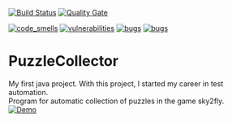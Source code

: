 [![Build Status](https://travis-ci.org/shaburov/puzzle-collector.svg?branch=master)](https://travis-ci.org/shaburov/puzzle-collector) [![Quality Gate](https://sonarcloud.io/api/project_badges/measure?project=com.sonarqube.examples%3Ajava-maven-travis-project&metric=alert_status)](https://sonarcloud.io/dashboard?id=com.github.shaburov%3Apuzzle-collector)

[![code_smells](https://sonarcloud.io/api/project_badges/measure?project=com.github.shaburov%3Apuzzle-collector&metric=code_smells&blinking=true)](https://sonarcloud.io/project/issues?id=com.github.shaburov%3Apuzzle-collector&resolved=false&types=CODE_SMELL) [![vulnerabilities](https://sonarcloud.io/api/project_badges/measure?project=com.github.shaburov%3Apuzzle-collector&metric=vulnerabilities&blinking=true)](https://sonarcloud.io/component_measures?id=com.github.shaburov%3Apuzzle-collector&metric=vulnerabilities) [![bugs](https://sonarcloud.io/api/project_badges/measure?project=com.github.shaburov%3Apuzzle-collector&metric=bugs&blinking=true)](https://sonarcloud.io/project/issues?id=com.github.shaburov%3Apuzzle-collector&resolved=false&types=BUG) [![bugs](https://sonarcloud.io/api/project_badges/measure?project=com.github.shaburov%3Apuzzle-collector&metric=coverage&blinking=true)](https://sonarcloud.io/component_measures?id=com.github.shaburov%3Apuzzle-collector&metric=coverage)

# PuzzleCollector
My first java project. With this project, I started my career in test automation.   
Program for automatic collection of puzzles in the game sky2fly.   
[![Demo](https://j.gifs.com/N929LK.gif)](https://www.youtube.com/embed/B4bnkRW2L-4)